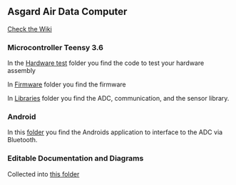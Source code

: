 ## Asgard Air Data Computer
[Check the Wiki](https://github.com/BasicAirData/AirDataComputer/wiki)

### Microcontroller Teensy 3.6
In the [Hardware test](https://github.com/BasicAirData/AirDataComputer/tree/master/Software/Asgard/Microcontroller/Hardware%20Assembly%20Test/Teensy3.6ADCAsgard) folder you find the code to test your hardware assembly

In [Firmware](https://github.com/BasicAirData/AirDataComputer/tree/master/Software/Asgard/Microcontroller/Firmware) folder you find the firmware

In [Libraries](https://github.com/BasicAirData/AirDataComputer/tree/master/Software/Asgard/Microcontroller/Libraries) folder you find the ADC, communication, and the sensor library.

### Android

In this [folder](https://github.com/BasicAirData/AirDataComputer/tree/master/Software/Asgard/Android) you find the Androids application to interface to the ADC via Bluetooth.

### Editable Documentation and Diagrams

Collected into [this folder](https://github.com/BasicAirData/AirDataComputer/tree/master/Software/Asgard/Documentation)
